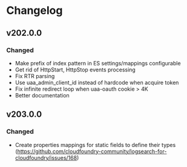 # Changelog

## v202.0.0
### Changed
- Make prefix of index pattern in ES settings/mappings configurable
- Get rid of HttpStart, HttpStop events processing
- Fix RTR parsing
- Use uaa\_admin\_client\_id instead of hardcode when acquire token
- Fix infinite redirect loop when uaa-oauth cookie > 4K
- Better documentation

## v203.0.0
### Changed
- Create properties mappings for static fields to define their types (https://github.com/cloudfoundry-community/logsearch-for-cloudfoundry/issues/168)
